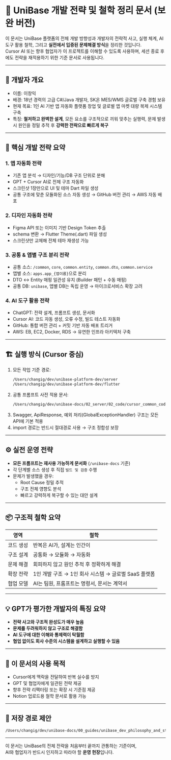 # 🧠 UniBase 개발 전략 및 철학 정리 문서 (보완 버전)

이 문서는 UniBase 플랫폼의 전체 개발 방향성과 개발자의 전략적 사고, 실행 체계, AI 도구 활용 철학, 그리고 **실전에서 입증된 문제해결 방식**을 정리한 것입니다.  
Cursor AI 또는 향후 협업자가 이 프로젝트를 이해할 수 있도록 사용하며, 세션 종료 후에도 전략을 재적용하기 위한 기준 문서로 사용됩니다.

---

## 👤 개발자 개요
- 이름: 이창익
- 배경: 18년 경력의 고급 C#/Java 개발자, SK온 MES/WMS 글로벌 구축 경험 보유
- 현재 목표: 1인 AI 기반 앱 자동화 플랫폼 창업 및 글로벌 앱 마켓 대량 복제 시스템 구축
- 특징: **철저하고 완벽한 설계**, 모든 요소를 구조적으로 끼워 맞추는 실행력, 문제 발생 시 원인을 정밀 추적 후 **강력한 전략으로 빠르게 복구**

---

## 🎯 핵심 개발 전략 요약

### 1. **앱 자동화 전략**
- 기존 앱 분석 → 디자인/기능/DB 구조 단위로 분해
- GPT + Cursor AI로 전체 구조 자동화
- 스크린샷 1장만으로 UI 및 테마 Dart 파일 생성
- 공통 구조에 맞춘 모듈화된 소스 자동 생성 → GitHub 버전 관리 → AWS 자동 배포

### 2. **디자인 자동화 전략**
- Figma API 또는 이미지 기반 Design Token 추출
- schema 변환 → Flutter Theme(.dart) 파일 생성
- 스크린샷만 교체해 전체 테마 재생성 가능

### 3. **공통 & 앱별 구조 분리 전략**
- 공통 소스: `/common`, `core`, `common.entity`, `common.dto`, `common.service`
- 앱별 소스: `apps.app_{앱이름}`으로 분리
- DTO ↔ Entity 매핑 일관성 유지 (Builder 패턴 + 수동 매핑)
- 공통 DB: `unibase`, 앱별 DB는 독립 운영 → 마이크로서비스 확장 고려

### 4. **AI 도구 활용 전략**
- ChatGPT: 전략 설계, 프롬프트 생성, 문서화
- Cursor AI: 코드 자동 생성, 오류 수정, 빌드 테스트 자동화
- GitHub: 통합 버전 관리 + 커밋 기반 자동 배포 트리거
- AWS: EB, EC2, Docker, RDS → 유연한 인프라 아키텍처 구축

---

## 🏗️ 실행 방식 (Cursor 중심)

1. 모든 작업 기준 경로:
   ```bash
   /Users/changig/dev/unibase-platform-dev/server
   /Users/changig/dev/unibase-platform-dev/flutter
   ```
2. 공통 프롬프트 사전 적용 문서:
   ```bash
   /Users/changig/dev/unibase-docs/02_server/02_code/cursor_common_code_prompt.md
   ```
3. Swagger, ApiResponse, 예외 처리(GlobalExceptionHandler) 구조는 모든 API에 기본 적용
4. import 경로는 반드시 절대경로 사용 → 구조 정합성 보장

---

## ⚙️ 실전 운영 전략
- **모든 프롬프트는 재사용 가능하게 문서화** (`/unibase-docs` 기준)
- 각 단계별 소스 생성 후 직접 `빌드 및 검증` 수행
- 문제가 발생했을 경우:
  - Root Cause 정밀 추적
  - 구조 전체 영향도 분석
  - 빠르고 강력하게 복구할 수 있는 대안 설계

---

## 📦 구조적 철학 요약

| 영역 | 철학 |
|------|------|
| 코드 생성 | 반복은 AI가, 설계는 인간이 |
| 구조 설계 | 공통화 → 모듈화 → 자동화 |
| 문제 해결 | 회피하지 않고 원인 추적 후 정확하게 해결 |
| 확장 전략 | 1인 개발 구조 → 1인 회사 시스템 → 글로벌 SaaS 플랫폼 |
| 협업 모델 | AI는 팀원, 프롬프트는 명령서, 문서는 계약서 |

---

## 💡 GPT가 평가한 개발자의 특징 요약

- **전략 사고와 구조적 완성도가 매우 높음**
- **문제를 두려워하지 않고 구조로 해결함**
- **AI 도구에 대한 이해와 통제력이 탁월함**
- **협업 없이도 회사 수준의 시스템을 설계하고 실행할 수 있음**

---

## 📘 이 문서의 사용 목적
- Cursor에게 맥락을 전달하여 반복 실수를 방지
- GPT 및 협업자에게 일관된 전략 제공
- 향후 전략 리팩터링 또는 확장 시 기준점 제공
- Notion 업로드용 철학 문서로 활용 가능

---

## 📁 저장 경로 제안
```bash
/Users/changig/dev/unibase-docs/00_guides/unibase_dev_philosophy_and_strategy.md
```

---

이 문서는 UniBase의 전체 전략을 처음부터 끝까지 관통하는 기준이며,  
AI와 협업자가 반드시 인지하고 따라야 할 **운영 헌장**입니다. 